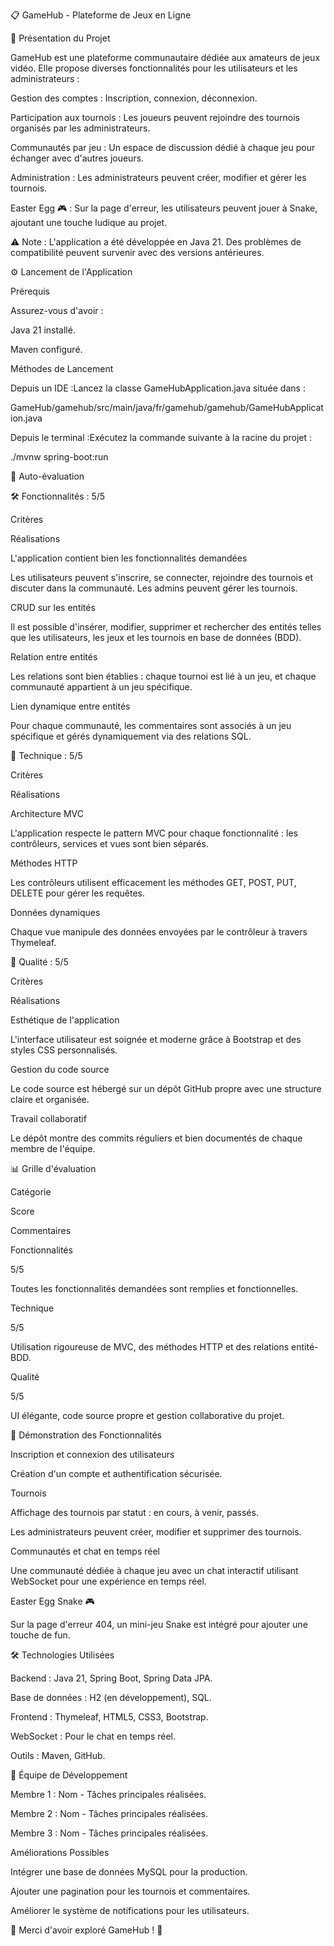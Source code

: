 📋 GameHub - Plateforme de Jeux en Ligne

🚀 Présentation du Projet

GameHub est une plateforme communautaire dédiée aux amateurs de jeux vidéo. Elle propose diverses fonctionnalités pour les utilisateurs et les administrateurs :

Gestion des comptes : Inscription, connexion, déconnexion.

Participation aux tournois : Les joueurs peuvent rejoindre des tournois organisés par les administrateurs.

Communautés par jeu : Un espace de discussion dédié à chaque jeu pour échanger avec d'autres joueurs.

Administration : Les administrateurs peuvent créer, modifier et gérer les tournois.

Easter Egg 🎮 : Sur la page d'erreur, les utilisateurs peuvent jouer à Snake, ajoutant une touche ludique au projet.

⚠️ Note : L'application a été développée en Java 21. Des problèmes de compatibilité peuvent survenir avec des versions antérieures.

⚙️ Lancement de l'Application

Prérequis

Assurez-vous d'avoir :

Java 21 installé.

Maven configuré.

Méthodes de Lancement

Depuis un IDE :Lancez la classe GameHubApplication.java située dans :

GameHub/gamehub/src/main/java/fr/gamehub/gamehub/GameHubApplication.java

Depuis le terminal :Exécutez la commande suivante à la racine du projet :

./mvnw spring-boot:run

📏 Auto-évaluation

🛠 Fonctionnalités : 5/5

Critères

Réalisations

L'application contient bien les fonctionnalités demandées

Les utilisateurs peuvent s'inscrire, se connecter, rejoindre des tournois et discuter dans la communauté. Les admins peuvent gérer les tournois.

CRUD sur les entités

Il est possible d'insérer, modifier, supprimer et rechercher des entités telles que les utilisateurs, les jeux et les tournois en base de données (BDD).

Relation entre entités

Les relations sont bien établies : chaque tournoi est lié à un jeu, et chaque communauté appartient à un jeu spécifique.

Lien dynamique entre entités

Pour chaque communauté, les commentaires sont associés à un jeu spécifique et gérés dynamiquement via des relations SQL.

🏢 Technique : 5/5

Critères

Réalisations

Architecture MVC

L'application respecte le pattern MVC pour chaque fonctionnalité : les contrôleurs, services et vues sont bien séparés.

Méthodes HTTP

Les contrôleurs utilisent efficacement les méthodes GET, POST, PUT, DELETE pour gérer les requêtes.

Données dynamiques

Chaque vue manipule des données envoyées par le contrôleur à travers Thymeleaf.

🎨 Qualité : 5/5

Critères

Réalisations

Esthétique de l'application

L'interface utilisateur est soignée et moderne grâce à Bootstrap et des styles CSS personnalisés.

Gestion du code source

Le code source est hébergé sur un dépôt GitHub propre avec une structure claire et organisée.

Travail collaboratif

Le dépôt montre des commits réguliers et bien documentés de chaque membre de l'équipe.

📊 Grille d'évaluation

Catégorie

Score

Commentaires

Fonctionnalités

5/5

Toutes les fonctionnalités demandées sont remplies et fonctionnelles.

Technique

5/5

Utilisation rigoureuse de MVC, des méthodes HTTP et des relations entité-BDD.

Qualité

5/5

UI élégante, code source propre et gestion collaborative du projet.

🌟 Démonstration des Fonctionnalités

Inscription et connexion des utilisateurs

Création d'un compte et authentification sécurisée.

Tournois

Affichage des tournois par statut : en cours, à venir, passés.

Les administrateurs peuvent créer, modifier et supprimer des tournois.

Communautés et chat en temps réel

Une communauté dédiée à chaque jeu avec un chat interactif utilisant WebSocket pour une expérience en temps réel.

Easter Egg Snake 🎮

Sur la page d'erreur 404, un mini-jeu Snake est intégré pour ajouter une touche de fun.

🛠️ Technologies Utilisées

Backend : Java 21, Spring Boot, Spring Data JPA.

Base de données : H2 (en développement), SQL.

Frontend : Thymeleaf, HTML5, CSS3, Bootstrap.

WebSocket : Pour le chat en temps réel.

Outils : Maven, GitHub.

👥 Équipe de Développement

Membre 1 : Nom - Tâches principales réalisées.

Membre 2 : Nom - Tâches principales réalisées.

Membre 3 : Nom - Tâches principales réalisées.

Améliorations Possibles

Intégrer une base de données MySQL pour la production.

Ajouter une pagination pour les tournois et commentaires.

Améliorer le système de notifications pour les utilisateurs.

🌟 Merci d'avoir exploré GameHub ! 🌟

